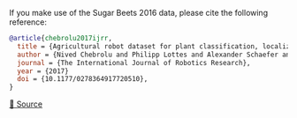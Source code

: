 If you make use of the Sugar Beets 2016 data, please cite the following reference:

```bibtex
@article{chebrolu2017ijrr,
  title = {Agricultural robot dataset for plant classification, localization and mapping on sugar beet fields},
  author = {Nived Chebrolu and Philipp Lottes and Alexander Schaefer and Wera Winterhalter and Wolfram Burgard and Cyrill Stachniss},
  journal = {The International Journal of Robotics Research},
  year = {2017}
  doi = {10.1177/0278364917720510},
}
```

[🔗 Source](https://www.ipb.uni-bonn.de/data/sugarbeets2016/)
